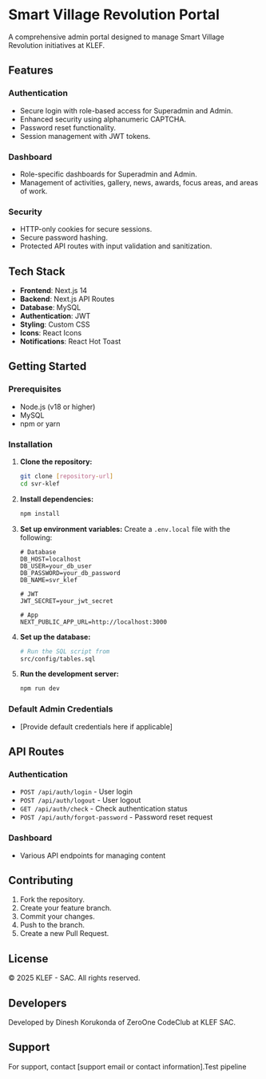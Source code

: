 # Smart Village Revolution Portal

A comprehensive admin portal designed to manage Smart Village Revolution initiatives at KLEF.

## Features

### Authentication
- Secure login with role-based access for Superadmin and Admin.
- Enhanced security using alphanumeric CAPTCHA.
- Password reset functionality.
- Session management with JWT tokens.

### Dashboard
- Role-specific dashboards for Superadmin and Admin.
- Management of activities, gallery, news, awards, focus areas, and areas of work.

### Security
- HTTP-only cookies for secure sessions.
- Secure password hashing.
- Protected API routes with input validation and sanitization.

## Tech Stack

- **Frontend**: Next.js 14
- **Backend**: Next.js API Routes
- **Database**: MySQL
- **Authentication**: JWT
- **Styling**: Custom CSS
- **Icons**: React Icons
- **Notifications**: React Hot Toast

## Getting Started

### Prerequisites
- Node.js (v18 or higher)
- MySQL
- npm or yarn

### Installation

1. **Clone the repository:**
   ```bash
   git clone [repository-url]
   cd svr-klef
   ```

2. **Install dependencies:**
   ```bash
   npm install
   ```

3. **Set up environment variables:**
   Create a `.env.local` file with the following:
   ```env
   # Database
   DB_HOST=localhost
   DB_USER=your_db_user
   DB_PASSWORD=your_db_password
   DB_NAME=svr_klef

   # JWT
   JWT_SECRET=your_jwt_secret

   # App
   NEXT_PUBLIC_APP_URL=http://localhost:3000
   ```

4. **Set up the database:**
   ```bash
   # Run the SQL script from
   src/config/tables.sql
   ```

5. **Run the development server:**
   ```bash
   npm run dev
   ```

### Default Admin Credentials
- [Provide default credentials here if applicable]



## API Routes

### Authentication
- `POST /api/auth/login` - User login
- `POST /api/auth/logout` - User logout
- `GET /api/auth/check` - Check authentication status
- `POST /api/auth/forgot-password` - Password reset request

### Dashboard
- Various API endpoints for managing content

## Contributing

1. Fork the repository.
2. Create your feature branch.
3. Commit your changes.
4. Push to the branch.
5. Create a new Pull Request.

## License

© 2025 KLEF - SAC. All rights reserved.

## Developers

Developed by Dinesh Korukonda of ZeroOne CodeClub at KLEF SAC.

## Support

For support, contact [support email or contact information].Test pipeline
